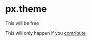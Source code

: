 px.theme
========

This will be free

This will only happen if you [contribute](https://github.com/andreaslarsen/12x12px/issues?labels=Help+me&page=1&state=open)
